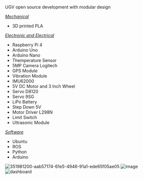 UGV open source development with modular design<br>

<ins>*Mechanical*</ins>
- 3D printed PLA <br>

<ins>*Electronic and Electrical*</ins>
- Raspberry Pi 4 <br>
- Arduino Uno <br>
- Arduino Nano <br>
- Themperature Sensor
- 5MP Camera Logitech
- GPS Module
- Vibration Module
- IMU62000
- 5V DC Motor and 3 Inch Wheel
- Servo D8120
- Servo 9SG
- LiPo Battery
- Step Down 5V
- Motor Driver L298N
- Limit Switch
- Ultrasonic Module

<ins>*Software*</ins>
- Ubuntu
- ROS
- Python
- Arduino

![351981200-aab57174-61e5-4946-91a1-ede65f05ae05](https://github.com/user-attachments/assets/735ced79-5b02-4463-bd6d-d1ebf2cc051f)
![image](https://github.com/kucingkuro/UGV-Legion/assets/112769418/ea6788ab-8e7a-4876-bf48-0ae1c31c3438)
![dashboard](https://github.com/kucingkuro/UGV-Legion/assets/112769418/8544cdd0-9356-4803-bf3a-e10adaa89cf1)
